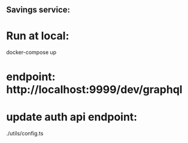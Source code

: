 ## Savings service:
# Run at local:
docker-compose up

# endpoint: http://localhost:9999/dev/graphql

# update auth api endpoint:
./utils/config.ts
